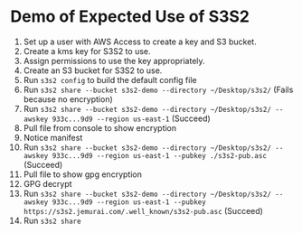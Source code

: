 # Demo of Expected Use of S3S2

1. Set up a user with AWS Access to create a key and S3 bucket.
1. Create a kms key for S3S2 to use.
1. Assign permissions to use the key appropriately.
1. Create an S3 bucket for S3S2 to use.
1. Run `s3s2 config` to build the default config file
1. Run `s3s2 share --bucket s3s2-demo --directory ~/Desktop/s3s2/` (Fails because no encryption)
1. Run `s3s2 share --bucket s3s2-demo --directory ~/Desktop/s3s2/ --awskey 933c...9d9 --region us-east-1` (Succeed)
1. Pull file from console to show encryption
1. Notice manifest
1. Run `s3s2 share --bucket s3s2-demo --directory ~/Desktop/s3s2/ --awskey 933c...9d9 --region us-east-1 --pubkey ./s3s2-pub.asc` (Succeed)
1. Pull file to show gpg encryption
1. GPG decrypt
1. Run `s3s2 share --bucket s3s2-demo --directory ~/Desktop/s3s2/ --awskey 933c...9d9 --region us-east-1 --pubkey https://s3s2.jemurai.com/.well_known/s3s2-pub.asc` (Succeed)
1. Run `s3s2 share`